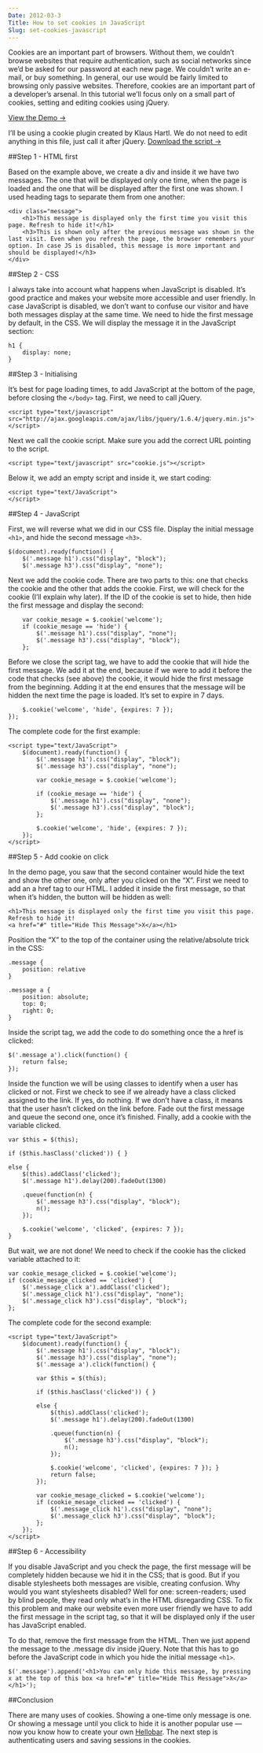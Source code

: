 ```yaml
---
Date: 2012-03-3
Title: How to set cookies in JavaScript
Slug: set-cookies-javascript
---
```


Cookies are an important part of browsers. Without them, we couldn’t browse websites that require authentication, such as social networks since we’d be asked for our password at each new page. We couldn’t write an e-mail, or buy something. In general, our use would be fairly limited to browsing only passive websites. Therefore, cookies are an important part of a developer’s arsenal. In this tutorial we’ll focus only on a small part of cookies, setting and editing cookies using jQuery.

<a href="http://dl.dropbox.com/u/48552248/websites/demos/set_cookies/demo.html" class="button">View the Demo &rarr;</a>

I’ll be using a cookie plugin created by Klaus Hartl. We do not need to edit anything in this file, just call it after jQuery. [Download the script →](http://dl.dropbox.com/u/48552248/websites/demos/set_cookies/cookie.js)

##Step 1 - HTML first

Based on the example above, we create a div and inside it we have two messages. The one that will be displayed only one time, when the page is loaded and the one that will be displayed after the first one was shown. I used heading tags to separate them from one another:

	<div class="message">
		<h1>This message is displayed only the first time you visit this page. Refresh to hide it!</h1>
		<h3>This is shown only after the previous message was shown in the last visit. Even when you refresh the page, the browser remembers your option. In case JS is disabled, this message is more important and should be displayed!</h3>
	</div>

##Step 2 - CSS

I always take into account what happens when JavaScript is disabled. It’s good practice and makes your website more accessible and user friendly. In case JavaScript is disabled, we don’t want to confuse our visitor and have both messages display at the same time. We need to hide the first message by default, in the CSS. We will display the message it in the JavaScript section:

	h1 {
		display: none;
	}

##Step 3 - Initialising

It’s best for page loading times, to add JavaScript at the bottom of the page, before closing the `</body>` tag. First, we need to call jQuery.

	<script type="text/javascript" src="http://ajax.googleapis.com/ajax/libs/jquery/1.6.4/jquery.min.js"></script>

Next we call the cookie script. Make sure you add the correct URL pointing to the script.

	<script type="text/javascript" src="cookie.js"></script>

Below it, we add an empty script and inside it, we start coding:

	<script type="text/JavaScript">
	</script>

##Step 4 - JavaScript

First, we will reverse what we did in our CSS file. Display the initial message `<h1>`, and hide the second message `<h3>`.

	$(document).ready(function() {
		$('.message h1').css("display", "block");
		$('.message h3').css("display", "none");

Next we add the cookie code. There are two parts to this: one that checks the cookie and the other that adds the cookie. First, we will check for the cookie (I’ll explain why later). If the ID of the cookie is set to hide, then hide the first message and display the second:

		var cookie_mesage = $.cookie('welcome');
		if (cookie_mesage == 'hide') {
			$('.message h1').css("display", "none");
			$('.message h3').css("display", "block");
		};

Before we close the script tag, we have to add the cookie that will hide the first message. We add it at the end, because if we were to add it before the code that checks (see above) the cookie, it would hide the first message from the beginning. Adding it at the end ensures that the message will be hidden the next time the page is loaded. It’s set to expire in 7 days.

		$.cookie('welcome', 'hide', {expires: 7 });
	});

The complete code for the first example:

	<script type="text/JavaScript">
		$(document).ready(function() {
			$('.message h1').css("display", "block");
			$('.message h3').css("display", "none");

			var cookie_mesage = $.cookie('welcome');

			if (cookie_mesage == 'hide') {
				$('.message h1').css("display", "none");
				$('.message h3').css("display", "block");
			};

			$.cookie('welcome', 'hide', {expires: 7 });
		});
	</script>

##Step 5 - Add cookie on click

In the demo page, you saw that the second container would hide the text and show the other one, only after you clicked on the “X”. First we need to add an a href tag to our HTML. I added it inside the first message, so that when it’s hidden, the button will be hidden as well:

	<h1>This message is displayed only the first time you visit this page. Refresh to hide it!
	<a href="#" title="Hide This Message">X</a></h1>

Position the “X” to the top of the container using the relative/absolute trick in the CSS:

	.message {
		position: relative
	}

	.message a {
		position: absolute;
		top: 0;
		right: 0;
	}

Inside the script tag, we add the code to do something once the a href is clicked:

	$('.message a').click(function() {
		return false;
	});

Inside the function we will be using classes to identify when a user has clicked or not. First we check to see if we already have a class clicked assigned to the link. If yes, do nothing. If we don’t have a class, it means that the user hasn’t clicked on the link before. Fade out the first message and queue the second one, once it’s finished. Finally, add a cookie with the variable clicked.

	var $this = $(this);

	if ($this.hasClass('clicked')) { }
	
	else {
		$(this).addClass('clicked');
		$('.message h1').delay(200).fadeOut(1300)

		.queue(function(n) {
			$('.message h3').css("display", "block");
			n();
		});

		$.cookie('welcome', 'clicked', {expires: 7 });
	}

But wait, we are not done! We need to check if the cookie has the clicked variable attached to it:

	var cookie_mesage_clicked = $.cookie('welcome');
	if (cookie_mesage_clicked == 'clicked') {
		$('.message_click a').addClass('clicked');
		$('.message_click h1').css("display", "none");
		$('.message_click h3').css("display", "block");
	};

The complete code for the second example:

	<script type="text/JavaScript">
		$(document).ready(function() {
			$('.message h1').css("display", "block");
			$('.message h3').css("display", "none");
			$('.message a').click(function() {

			var $this = $(this);

			if ($this.hasClass('clicked')) { }

			else {
				$(this).addClass('clicked');
				$('.message h1').delay(200).fadeOut(1300)

				.queue(function(n) {
					$('.message h3').css("display", "block");
					n();
				});

				$.cookie('welcome', 'clicked', {expires: 7 }); }
				return false;
			});

			var cookie_mesage_clicked = $.cookie('welcome');
			if (cookie_mesage_clicked == 'clicked') {
				$('.message_click h1').css("display", "none");
				$('.message_click h3').css("display", "block");
			};
		});
	</script>

##Step 6 - Accessibility

If you disable JavaScript and you check the page, the first message will be completely hidden because we hid it in the CSS; that is good. But if you disable stylesheets both messages are visible, creating confusion. Why would you want stylesheets disabled? Well for one: screen-readers; used by blind people, they read only what’s in the HTML disregarding CSS. To fix this problem and make our website even more user friendly we have to add the first message in the script tag, so that it will be displayed only if the user has JavaScript enabled.

To do that, remove the first message from the HTML. Then we just append the message to the .message div inside jQuery. Note that this has to go before the JavaScript code in which you hide the initial message `<h1>`.

	$('.message').append('<h1>You can only hide this message, by pressing x at the top of this box <a href="#" title="Hide This Message">X</a></h1>');

##Conclusion

There are many uses of cookies. Showing a one-time only message is one. Or showing a message until you click to hide it is another popular use — now you know how to create your own [Hellobar](http://www.hellobar.com/). The next step is authenticating users and saving sessions in the cookies.